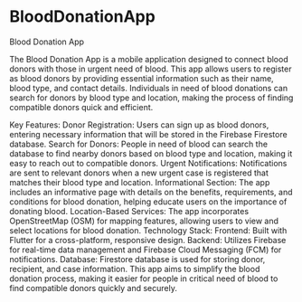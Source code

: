 # BloodDonationApp
Blood Donation App

The Blood Donation App is a mobile application designed to connect blood donors with those in urgent need of blood. This app allows users to register as blood donors by providing essential information such as their name, blood type, and contact details. Individuals in need of blood donations can search for donors by blood type and location, making the process of finding compatible donors quick and efficient.

Key Features:
Donor Registration: Users can sign up as blood donors, entering necessary information that will be stored in the Firebase Firestore database.
Search for Donors: People in need of blood can search the database to find nearby donors based on blood type and location, making it easy to reach out to compatible donors.
Urgent Notifications: Notifications are sent to relevant donors when a new urgent case is registered that matches their blood type and location.
Informational Section: The app includes an informative page with details on the benefits, requirements, and conditions for blood donation, helping educate users on the importance of donating blood.
Location-Based Services: The app incorporates OpenStreetMap (OSM) for mapping features, allowing users to view and select locations for blood donation.
Technology Stack:
Frontend: Built with Flutter for a cross-platform, responsive design.
Backend: Utilizes Firebase for real-time data management and Firebase Cloud Messaging (FCM) for notifications.
Database: Firestore database is used for storing donor, recipient, and case information.
This app aims to simplify the blood donation process, making it easier for people in critical need of blood to find compatible donors quickly and securely.
